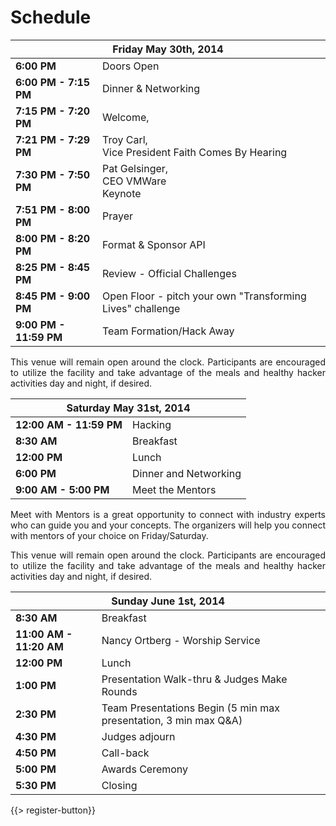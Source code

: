 # Schedule

<table class="default">
<thead>
<tr class="row-1 odd">
  <th colspan="2" class="column-1"><div>Friday May 30th, 2014</div></th>
</tr>
</thead>
<tbody class="row-hover" role="alert" aria-live="polite" aria-relevant="all">
<tr class="row-2">
  <td class="column-1"><strong>6:00 PM</strong></td><td class="column-2">Doors Open </td>
</tr>
<tr class="row-3">
  <td class="column-1"><strong>6:00 PM - 7:15 PM</strong></td><td class="column-2">Dinner &amp; Networking</td>
</tr>
<tr class="row-4">
  <td class="column-1"><strong>7:15 PM - 7:20 PM</strong></td><td class="column-2">Welcome, </td>
</tr>
<tr class="row-5">
  <td class="column-1"><strong>7:21 PM - 7:29 PM</strong></td><td class="column-2">Troy Carl, <br>
Vice President Faith Comes By Hearing</td>
</tr>
<tr class="row-6">
  <td class="column-1"><strong>7:30 PM - 7:50 PM</strong></td><td class="column-2">Pat Gelsinger, <br>
CEO VMWare<br>
Keynote</td>
</tr>
<tr class="row-7">
  <td class="column-1"><strong>7:51 PM - 8:00 PM</strong></td><td class="column-2">Prayer</td>
</tr>
<tr class="row-8">
  <td class="column-1"><strong>8:00 PM - 8:20 PM</strong></td><td class="column-2">Format &amp; Sponsor API</td>
</tr>
<tr class="row-9">
  <td class="column-1"><strong>8:25 PM - 8:45 PM</strong></td><td class="column-2">Review - Official Challenges </td>
</tr>
<tr class="row-10">
  <td class="column-1"><strong>8:45 PM - 9:00 PM</strong></td><td class="column-2">Open Floor - pitch your own "Transforming Lives" challenge</td>
</tr>
<tr class="row-11">
  <td class="column-1"><strong>9:00 PM - 11:59 PM</strong></td><td class="column-2">Team Formation/Hack Away</td>
</tr>
</tbody>
</table>

<p style="text-align: justify;">This venue will remain open around the clock. Participants are encouraged to utilize the facility and take advantage of the meals and healthy hacker activities day and night, if desired.</p>

<table class="default">
<thead>
<tr class="row-1 odd">
  <th colspan="2" class="column-1"><div>Saturday May 31st, 2014</div></th>
</tr>
</thead>
<tbody class="row-hover">
<tr class="row-2 even">
  <td class="column-1"><strong>12:00 AM - 11:59 PM</strong></td><td class="column-2">Hacking</td>
</tr>
<tr class="row-3 odd">
  <td class="column-1"><strong>8:30 AM</strong></td><td class="column-2">Breakfast</td>
</tr>
<tr class="row-4 even">
  <td class="column-1"><strong>12:00 PM</strong></td><td class="column-2">Lunch</td>
</tr>
<tr class="row-5 odd">
  <td class="column-1"><strong>6:00 PM</strong></td><td class="column-2">Dinner and Networking</td>
</tr>
<tr class="row-6 even">
  <td class="column-1"><strong>9:00 AM - 5:00 PM</strong></td><td class="column-2">Meet the Mentors</td>
</tr>
</tbody>
</table>
<p style="text-align: justify;">Meet with Mentors is a great opportunity to connect with industry experts who can guide you and your concepts. The organizers will help you connect with mentors of your choice on Friday/Saturday.</p>
<p style="text-align: justify;">This venue will remain open around the clock. Participants are encouraged to utilize the facility and take advantage of the meals and healthy hacker activities day and night, if desired.</p>

<table class="default">
<thead>
<tr class="row-1 odd">
  <th colspan="2" class="column-1"><div>Sunday June 1st, 2014</div></th>
</tr>
</thead>
<tbody class="row-hover">
<tr class="row-2 even">
  <td class="column-1"><strong>8:30 AM</strong></td><td class="column-2">Breakfast</td>
</tr>
<tr class="row-3 odd">
  <td class="column-1"><strong>11:00 AM - 11:20 AM</strong></td><td class="column-2">Nancy Ortberg - Worship Service</td>
</tr>
<tr class="row-4 even">
  <td class="column-1"><strong>12:00 PM</strong></td><td class="column-2">Lunch</td>
</tr>
<tr class="row-5 odd">
  <td class="column-1"><strong>1:00 PM</strong></td><td class="column-2">Presentation Walk-thru &amp; Judges Make Rounds</td>
</tr>
<tr class="row-6 even">
  <td class="column-1"><strong>2:30 PM</strong></td><td class="column-2">Team Presentations Begin (5 min max presentation, 3 min max Q&amp;A)</td>
</tr>
<tr class="row-7 odd">
  <td class="column-1"><strong>4:30 PM </strong></td><td class="column-2">Judges adjourn</td>
</tr>
<tr class="row-8 even">
  <td class="column-1"><strong>4:50 PM</strong></td><td class="column-2">Call-back</td>
</tr>
<tr class="row-9 odd">
  <td class="column-1"><strong>5:00 PM</strong></td><td class="column-2">Awards Ceremony</td>
</tr>
<tr class="row-10 even">
  <td class="column-1"><strong>5:30 PM</strong></td><td class="column-2">Closing</td>
</tr>
</tbody>
</table>
{{> register-button}}
